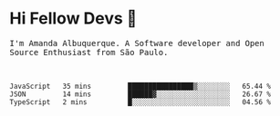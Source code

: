# Hi Fellow Devs :wave:
   
<p>
  <samp>
    I'm Amanda Albuquerque. A Software developer and Open Source Enthusiast from São Paulo.
  </samp>

  
<!--   [![Twitter Follow](https://img.shields.io/twitter/follow/alalbux?style=social)](https://www.twitter.com/alalbux)
  [![Linkedin Badge](https://img.shields.io/badge/-alalbux-blue?style=flat-square&logo=Linkedin&logoColor=white&link=https://www.linkedin.com/in/alalbux/)](https://www.linkedin.com/in/alalbux/)
  [![Medium Badge](https://img.shields.io/badge/-alalbux-black?style=flat-square&logo=Medium&logoColor=white&link=https://medium.com/@alalbux)](https://medium.com/@alalbux) -->
</p>

  <br/>
  

<!--START_SECTION:waka-->
```text
JavaScript   35 mins         ████████████████▒░░░░░░░░   65.44 % 
JSON         14 mins         ██████▓░░░░░░░░░░░░░░░░░░   26.67 % 
TypeScript   2 mins          █░░░░░░░░░░░░░░░░░░░░░░░░   04.56 % 
```
<!--END_SECTION:waka-->

